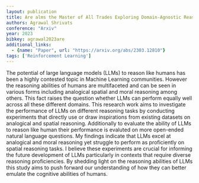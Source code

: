 ```yaml
---
layout: publication
title: Are alms the Master of All Trades Exploring Domain-Agnostic Reasoning Skills of alms
authors: Agrawal Shrivats
conference: "Arxiv"
year: 2023
bibkey: agrawal2023are
additional_links:
  - {name: "Paper", url: "https://arxiv.org/abs/2303.12810"}
tags: ['Reinforcement Learning']
---
```

The potential of large language models (LLMs) to reason like humans has been a highly contested topic in Machine Learning communities. However the reasoning abilities of humans are multifaceted and can be seen in various forms including analogical spatial and moral reasoning among others. This fact raises the question whether LLMs can perform equally well across all these different domains. This research work aims to investigate the performance of LLMs on different reasoning tasks by conducting experiments that directly use or draw inspirations from existing datasets on analogical and spatial reasoning. Additionally to evaluate the ability of LLMs to reason like human their performance is evaluted on more open-ended natural language questions. My findings indicate that LLMs excel at analogical and moral reasoning yet struggle to perform as proficiently on spatial reasoning tasks. I believe these experiments are crucial for informing the future development of LLMs particularly in contexts that require diverse reasoning proficiencies. By shedding light on the reasoning abilities of LLMs this study aims to push forward our understanding of how they can better emulate the cognitive abilities of humans.
